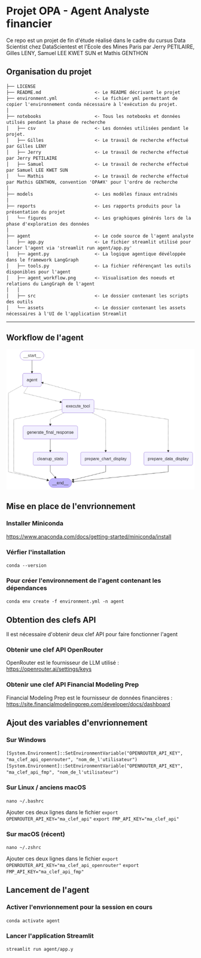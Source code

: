 Projet OPA - Agent Analyste financier
==============================

Ce repo est un projet de fin d'étude réalisé dans le cadre du cursus Data Scientist chez DataScientest et l'Ecole des Mines Paris par Jerry PETILAIRE, Gilles LENY, Samuel LEE KWET SUN et Mathis GENTHON

Organisation du projet
------------

    ├── LICENSE
    ├── README.md                    <- Le README décrivant le projet
    ├── environment.yml              <- Le fichier yml permettant de copier l'environnement conda nécessaire à l'exécution du projet.
    │
    ├── notebooks                    <- Tous les notebooks et données utilsés pendant la phase de recherche
    │   ├── csv                      <- Les données utilisées pendant le projet.
    │   ├── Gilles                   <- Le travail de recherche effectué par Gilles LENY
    │   ├── Jerry                    <- Le travail de recherche effectué par Jerry PETILAIRE
    │   ├── Samuel                   <- Le travail de recherche effectué par Samuel LEE KWET SUN
    │   └── Mathis                   <- Le travail de recherche effectué par Mathis GENTHON, convention 'OPA#X' pour l'ordre de recherche
    │
    ├── models                       <- Les modèles finaux entraînés
    │
    ├── reports                      <- Les rapports produits pour la présentation du projet
    │   └── figures                  <- Les graphiques générés lors de la phase d'exploration des données
    │
    ├── agent                        <- Le code source de l'agent analyste 
    │   ├── app.py                   <- Le fichier streamlit utilisé pour lancer l'agent via 'streamlit run agent/app.py'
    │   ├── agent.py                 <- La logique agentique dévéloppée dans le framework LangGraph
    │   ├── tools.py                 <- La fichier référençant les outils disponibles pour l'agent 
    │   ├── agent_workflow.png       <- Visualisation des noeuds et relations du LangGraph de l'agent
    │   │
    │   ├── src                      <- Le dossier contenant les scripts des outils
    │   └── assets                   <- Le dossier contenant les assets nécessaires à l'UI de l'application Streamlit
    
--------

Workflow de l'agent
------------
![Workflow de l'agent](agent_workflow.png)

Mise en place de l'envrionnement 
------------
  
### Installer Miniconda
  
https://www.anaconda.com/docs/getting-started/miniconda/install

### Vérfier l'installation
  
```conda --version```

### Pour créer l'environnement de l'agent contenant les dépendances
  
```conda env create -f environment.yml -n agent```

Obtention des clefs API
------------
  
Il est nécessaire d'obtenir deux clef API pour faire fonctionner l'agent
### Obtenir une clef API OpenRouter
OpenRouter est le fournisseur de LLM utilisé :  
https://openrouter.ai/settings/keys
  
### Obtenir une clef API Financial Modeling Prep
Financial Modeling Prep est le fournisseur de données financières :  
https://site.financialmodelingprep.com/developer/docs/dashboard

Ajout des variables d'envrionnement 
------------
### Sur Windows
  
```[System.Environment]::SetEnvironmentVariable("OPENROUTER_API_KEY", "ma_clef_api_openrouter", "nom_de_l'utilisateur")```
```[System.Environment]::SetEnvironmentVariable("OPENROUTER_API_KEY", "ma_clef_api_fmp", "nom_de_l'utilisateur")```

### Sur Linux / anciens macOS

```nano ~/.bashrc```
  
Ajouter ces deux lignes dans le fichier 
```export OPENROUTER_API_KEY="ma_clef_api"```
```export FMP_API_KEY="ma_clef_api"```

### Sur macOS (récent)
  
```nano ~/.zshrc```
  
Ajouter ces deux lignes dans le fichier 
```export OPENROUTER_API_KEY="ma_clef_api_openrouter"```
```export FMP_API_KEY="ma_clef_api_fmp"```

Lancement de l'agent
------------
  
### Activer l'envrionnement pour la session en cours
  
```conda activate agent```

### Lancer l'application Streamlit
  
```streamlit run agent/app.y```



